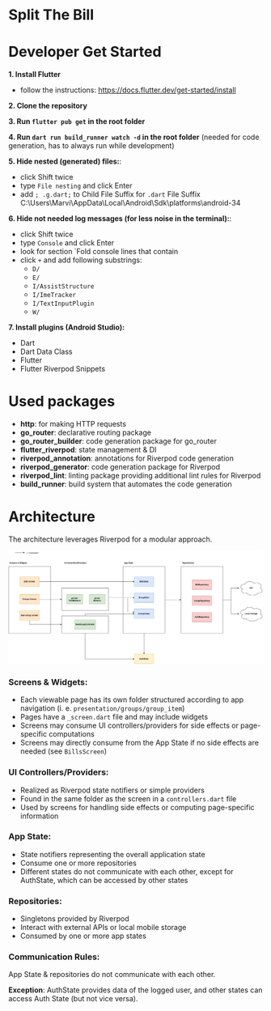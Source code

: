 # Split The Bill

# Developer Get Started
**1. Install Flutter**
- follow the instructions: https://docs.flutter.dev/get-started/install

**2. Clone the repository**

**3. Run `flutter pub get` in the root folder**

**4. Run `dart run build_runner watch -d` in the root folder** (needed for code generation, has to always run while development)

**5. Hide nested (generated) files:**:
- click Shift twice
- type `File nesting` and click Enter
- add `; .g.dart;` to Child File Suffix for `.dart` File Suffix C:\Users\Marvi\AppData\Local\Android\Sdk\platforms\android-34

**6. Hide not needed log messages (for less noise in the terminal):**:
- click Shift twice
- type `Console` and click Enter
- look for section `Fold console lines that contain
- click `+` and add following substrings:
  - `D/`
  - `E/`
  - `I/AssistStructure`
  - `I/ImeTracker`
  - `I/TextInputPlugin`
  - `W/`

**7. Install plugins (Android Studio):**
- Dart
- Dart Data Class
- Flutter
- Flutter Riverpod Snippets

# Used packages
- **http**: for making HTTP requests
- **go_router**: declarative routing package
- **go_router_builder**: code generation package for go_router
- **flutter_riverpod**: state management & DI
- **riverpod_annotation**: annotations for Riverpod code generation
- **riverpod_generator**: code generation package for Riverpod
- **riverpod_lint**: linting package providing additional lint rules for Riverpod
- **build_runner**: build system that automates the code generation

# Architecture
The architecture leverages Riverpod for a modular approach.

![](architecture.png)

### Screens & Widgets:
- Each viewable page has its own folder structured according to app navigation (i. e. `presentation/groups/group_item`)
- Pages have a `_screen.dart` file and may include widgets
- Screens may consume UI controllers/providers for side effects or page-specific computations
- Screens may directly consume from the App State if no side effects are needed (see `BillsScreen`)

### UI Controllers/Providers:
- Realized as Riverpod state notifiers or simple providers
- Found in the same folder as the screen in a `controllers.dart` file
- Used by screens for handling side effects or computing page-specific information

### App State:
- State notifiers representing the overall application state
- Consume one or more repositories
- Different states do not communicate with each other, except for AuthState, which can be accessed by other states

### Repositories:
- Singletons provided by Riverpod
- Interact with external APIs or local mobile storage
- Consumed by one or more app states

### Communication Rules:
App State & repositories do not communicate with each other.

**Exception**: AuthState provides data of the logged user, and other states can access Auth State (but not vice versa).
